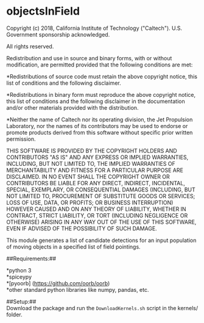 # objectsInField #


Copyright (c) 2018, California Institute of Technology ("Caltech").
U.S. Government sponsorship acknowledged.

All rights reserved.

Redistribution and use in source and binary forms, with or without
modification, are permitted provided that the following conditions are
met:

*Redistributions of source code must retain the above
copyright notice, this list of conditions and the
following disclaimer.

*Redistributions in binary form must reproduce the
above copyright notice, this list of conditions and
the following disclaimer in the documentation and/or
other materials provided with the distribution.

*Neither the name of Caltech nor its operating
division, the Jet Propulsion Laboratory, nor the
names of its contributors may be used to endorse or
promote products derived from this software without
specific prior written permission.

THIS SOFTWARE IS PROVIDED BY THE COPYRIGHT HOLDERS AND CONTRIBUTORS
"AS IS" AND ANY EXPRESS OR IMPLIED WARRANTIES, INCLUDING, BUT NOT
LIMITED TO, THE IMPLIED WARRANTIES OF MERCHANTABILITY AND FITNESS FOR
A PARTICULAR PURPOSE ARE DISCLAIMED. IN NO EVENT SHALL THE COPYRIGHT
OWNER OR CONTRIBUTORS BE LIABLE FOR ANY DIRECT, INDIRECT, INCIDENTAL,
SPECIAL, EXEMPLARY, OR CONSEQUENTIAL DAMAGES (INCLUDING, BUT NOT
LIMITED TO, PROCUREMENT OF SUBSTITUTE GOODS OR SERVICES; LOSS OF USE,
DATA, OR PROFITS; OR BUSINESS INTERRUPTION) HOWEVER CAUSED AND ON ANY
THEORY OF LIABILITY, WHETHER IN CONTRACT, STRICT LIABILITY, OR TORT
(INCLUDING NEGLIGENCE OR OTHERWISE) ARISING IN ANY WAY OUT OF THE USE
OF THIS SOFTWARE, EVEN IF ADVISED OF THE POSSIBILITY OF SUCH DAMAGE.


This module generates a list of candidate detections for an input
population of moving objects in a specified list of field pointings.

##Requirements:##  

*python 3  
*spiceypy  
*[pyoorb] (https://github.com/oorb/oorb)  
*other standard python libraries like numpy, pandas, etc.  
  
##Setup:##  
Download the package and run the `DownloadKernels.sh` script
in the kernels/ folder.
